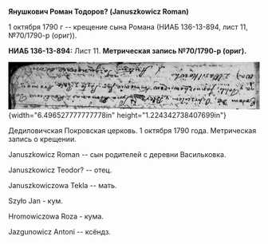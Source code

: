 **Янушкович Роман Тодоров? (Januszkowicz Roman)**

1 октября 1790 г -- крещение сына Романа (НИАБ 136-13-894, лист 11,
№70/1790-р (ориг)).

**НИАБ 136-13-894:** Лист 11. **Метрическая запись №70/1790-р (ориг).**

![](./media/0360ab5b1658b0094e163a32ccaf0c1f9af3c83c.png){width="6.496527777777778in"
height="1.224342738407699in"}

Дедиловичская Покровская церковь. 1 октября 1790 года. Метрическая
запись о крещении.

Januszkowicz Roman -- сын родителей с деревни Васильковка.

Januszkowicz Teodor? -- отец.

Januszkowiczowa Tekla -- мать.

Szyło Jan - кум.

Hromowiczowa Roza - кума.

Jazgunowicz Antoni -- ксёндз.
